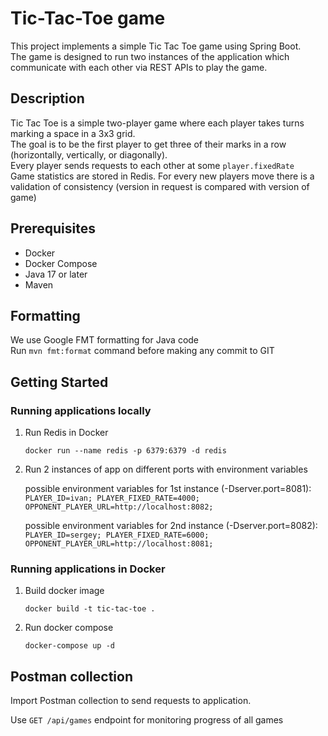 # Tic-Tac-Toe game

This project implements a simple Tic Tac Toe game using Spring Boot. <br/>
The game is designed to run two instances of the application which communicate with each other via REST APIs to play the game.

## Description

Tic Tac Toe is a simple two-player game where each player takes turns marking a space in a 3x3 grid. <br/>
The goal is to be the first player to get three of their marks in a row (horizontally, vertically, or diagonally). <br/>
Every player sends requests to each other at some `player.fixedRate` <br/>
Game statistics are stored in Redis. For every new players move there is a validation of consistency (version in request is compared with version of game)

## Prerequisites

- Docker
- Docker Compose
- Java 17 or later
- Maven

## Formatting

We use Google FMT formatting for Java code <br/>
Run `mvn fmt:format` command before making any commit to GIT

## Getting Started

### Running applications locally

1. Run Redis in Docker

    `docker run --name redis -p 6379:6379 -d redis`


2. Run 2 instances of app on different ports with environment variables

    possible environment variables for 1st instance (-Dserver.port=8081):
    `PLAYER_ID=ivan;
    PLAYER_FIXED_RATE=4000;
    OPPONENT_PLAYER_URL=http://localhost:8082;`

    possible environment variables for 2nd instance (-Dserver.port=8082):
    `PLAYER_ID=sergey;
    PLAYER_FIXED_RATE=6000;
    OPPONENT_PLAYER_URL=http://localhost:8081;`

### Running applications in Docker

1. Build docker image
    
    `docker build -t tic-tac-toe .`

2. Run docker compose

    `docker-compose up -d`

## Postman collection

Import Postman collection to send requests to application.

Use `GET /api/games` endpoint for monitoring progress of all games
